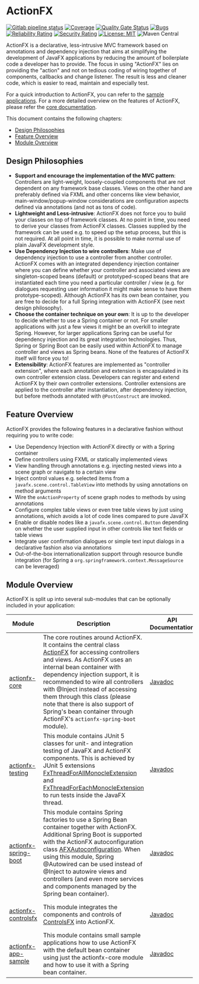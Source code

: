 # ActionFX

[![Gitlab pipeline status](https://gitlab.com/martinkoster/actionfx/badges/master/pipeline.svg)](https://gitlab.com/martinkoster/actionfx/-/pipelines)
[![Coverage](https://sonarcloud.io/api/project_badges/measure?project=martinkoster_actionfx&metric=coverage)](https://sonarcloud.io/dashboard?id=martinkoster_actionfx)
[![Quality Gate Status](https://sonarcloud.io/api/project_badges/measure?project=martinkoster_actionfx&metric=alert_status)](https://sonarcloud.io/dashboard?id=martinkoster_actionfx)
[![Bugs](https://sonarcloud.io/api/project_badges/measure?project=martinkoster_actionfx&metric=bugs)](https://sonarcloud.io/dashboard?id=martinkoster_actionfx)
[![Reliability Rating](https://sonarcloud.io/api/project_badges/measure?project=martinkoster_actionfx&metric=reliability_rating)](https://sonarcloud.io/dashboard?id=martinkoster_actionfx)
[![Security Rating](https://sonarcloud.io/api/project_badges/measure?project=martinkoster_actionfx&metric=security_rating)](https://sonarcloud.io/dashboard?id=martinkoster_actionfx)
[![License: MIT](https://img.shields.io/badge/License-MIT-yellow.svg)](https://opensource.org/licenses/MIT)
![Maven Central](https://img.shields.io/maven-central/v/com.github.martinkoster/actionfx-core)

ActionFX is a declarative, less-intrusive MVC framework based on annotations and dependency injection that aims at simplifying the development of JavaFX applications by reducing the amount of boilerplate code a developer has to provide. The focus in using "ActionFX" lies on providing the "action" and not on tedious coding of wiring together of components, callbacks and change listener. The result is less and cleaner code, which is easier to read, maintain and especially test.

For a quick introduction to ActionFX, you can refer to the [sample applications](actionfx-app-sample/README.md). For a more detailed overview on the features of ActionFX, please refer the [core documentation](actionfx-core/README.md).

This document contains the following chapters:

- [Design Philosophies](#design-philosophies)
- [Feature Overview](#feature-overview)
- [Module Overview](#module-overview)

## Design Philosophies
- **Support and encourage the implementation of the MVC pattern**: Controllers are light-weight, loosely-coupled components that are not dependent on any framework base classes. Views on the other hand are preferably defined via FXML and other concerns like view behavior, main-window/popup-window considerations are configuration aspects defined via annotations (and not as tons of code).
- **Lightweight and Less-intrusive**: ActionFX does not force you to build your classes on top of framework classes. At no point in time, you need to derive your classes from ActionFX classes. Classes supplied by the framework can be used e.g. to speed up the setup process, but this is not required. At all point in time, it is possible to make normal use of plain JavaFX development style.
- **Use Dependency Injection to wire controllers**: Make use of dependency injection to use a controller from another controller. ActionFX comes with an integrated dependency injection container where you can define whether your controller and associated views are singleton-scoped beans (default) or prototyped-scoped beans that are instantiated each time you need a particular controller / view (e.g. for dialogues requesting user information it might make sense to have them prototype-scoped). Although ActionFX has its own bean container, you are free to decide for a full Spring integration with ActionFX (see next design philosophy).
- **Choose the container technique on your own**: It is up to the developer to decide whether to use a Spring container or not. For smaller applications with just a few views it might be an overkill to integrate Spring. However, for larger applications Spring can be useful for dependency injection and its great integration technologies. Thus, Spring or Spring Boot can be easily used within ActionFX to manage controller and views as Spring beans. None of the features of ActionFX itself will force you to!
- **Extensibility**: ActionFX features are implemented as "controller extension", where each annotation and extension is encapsulated in its own controller extension class. Developers can register and extend ActionFX by their own controller extensions. Controller extensions are applied to the controller after instantiation, after dependency injection, but before methods annotated with `@PostConstruct` are invoked. 

## Feature Overview

ActionFX provides the following features in a declarative fashion without requiring you to write code: 
- Use Dependency Injection with ActionFX directly or with a Spring container
- Define controllers using FXML or statically implemented views
- View handling through annotations e.g. injecting nested views into a scene graph or navigate to a certain view
- Inject control values e.g. selected items from a `javafx.scene.control.TableView` into methods by using annotations on method arguments
- Wire the `onActionProperty` of scene graph nodes to methods by using annotations
- Configure complex table views or even tree table views by just using annotations, which avoids a lot of code lines compared to pure JavaFX
- Enable or disable nodes like a `javafx.scene.control.Button` depending on whether the user supplied input in other controls like text fields or table views
- Integrate user confirmation dialogues or simple text input dialogs in a declarative fashion also via annotations
- Out-of-the-box internationalization support through resource bundle integration (for Spring a `org.springframework.context.MessageSource` can be leveraged)

## Module Overview

ActionFX is split up into several sub-modules that can be optionally included in your application:

Module | Description | API Documentation | Dependency 
------ | ----------- | ----------------- | ----------
[actionfx-core](actionfx-core/README.md) | The core routines around ActionFX. It contains the central class [ActionFX](actionfx-core/src/main/java/com/github/actionfx/core/ActionFX.java) for accessing controllers and views. As ActionFX uses an internal bean container with dependency injection support, it is recommended to wire all controllers with @Inject instead of accessing them through this class (please note that there is also support of Spring's bean container through ActionFX's `actionfx-spring-boot` module). | [Javadoc](https://martinkoster.github.io/actionfx/actionfx-core/index.html) | `implementation group: "com.github.martinkoster", name: "actionfx-core", version: "1.2.0"`
[actionfx-testing](actionfx-testing/README.md) | This module contains JUnit 5 classes for unit- and integration testing of JavaFX and ActionFX components. This is achieved by JUnit 5 extensions [FxThreadForAllMonocleExtension](actionfx-testing/src/main/java/com/github/actionfx/testing/junit5/FxThreadForAllMonocleExtension.java) and [FxThreadForEachMonocleExtension](actionfx-testing/src/main/java/com/github/actionfx/testing/junit5/FxThreadForEachMonocleExtension.java) to run tests inside the JavaFX thread. | [Javadoc](https://martinkoster.github.io/actionfx/actionfx-testing/index.html) | `implementation group: "com.github.martinkoster", name: "actionfx-testing", version: "1.2.0"`
[actionfx-spring-boot](actionfx-spring-boot/README.md) | This module contains Spring factories to use a Spring Bean container together with ActionFX. Additional Spring Boot is supported with the ActionFX autoconfiguration class [AFXAutoconfiguration](actionfx-spring-boot/src/main/java/com/github/actionfx/spring/autoconfigure/AFXAutoconfiguration.java). When using this module, Spring @Autowired can be used instead of @Inject to autowire views and controllers (and even more services and components managed by the Spring bean container). | [Javadoc](https://martinkoster.github.io/actionfx/actionfx-spring-boot/index.html) | `implementation group: "com.github.martinkoster", name: "actionfx-spring-boot", version: "1.2.0"`
[actionfx-controlsfx](actionfx-controlsfx/README.md) | This module integrates the components and controls of [ControlsFX](https://github.com/controlsfx/controlsfx) into ActionFX. | [Javadoc](https://martinkoster.github.io/actionfx/actionfx-controls/index.html) | `implementation group: "com.github.martinkoster", name: "actionfx-controlsfx", version: "1.2.0"`
[actionfx-app-sample](actionfx-app-sample/README.md) | This module contains small sample applications how to use ActionFX with the default bean container using just the actionfx-core module and how to use it with a Spring bean container. | [Javadoc](https://martinkoster.github.io/actionfx/actionfx-app-sample/index.html) | -